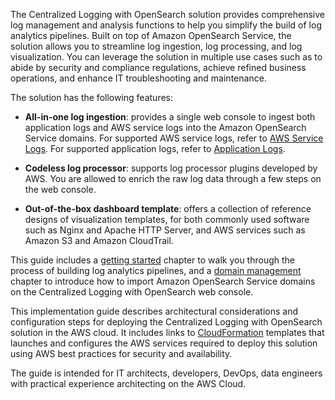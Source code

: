 The Centralized Logging with OpenSearch solution provides comprehensive log management and analysis functions to help you simplify the build of log analytics pipelines. Built on top of Amazon OpenSearch Service, the solution allows you to streamline log ingestion, log processing, and log visualization. You can leverage the solution in multiple use cases such as to abide by security and compliance regulations, achieve refined business operations, and enhance IT troubleshooting and maintenance.

The solution has the following features:

- **All-in-one log ingestion**: provides a single web console to ingest both application logs and AWS service logs into the Amazon OpenSearch Service domains. For supported AWS service logs, refer to [AWS Service Logs](implementation-guide/aws-services/index.md). For supported application logs, refer to [Application Logs](implementation-guide/applications/index.md).

- **Codeless log processor**: supports log processor plugins developed by AWS. You are allowed to enrich the raw log data through a few steps on the web console.

- **Out-of-the-box dashboard template**: offers a collection of reference designs of visualization templates, for both commonly used software such as Nginx and Apache HTTP Server, and AWS services such as Amazon S3 and Amazon CloudTrail.

This guide includes a [getting started](implementation-guide/getting-started/index.md) chapter to walk you through the process of building log analytics pipelines, and a [domain management](implementation-guide/domains/index.md) chapter to introduce how to import Amazon OpenSearch Service domains on the Centralized Logging with OpenSearch web console.

This implementation guide describes architectural considerations and configuration steps for deploying the Centralized Logging with OpenSearch solution in the AWS cloud. It includes links to [CloudFormation][cloudformation] templates that launches and configures the AWS services required to deploy this solution using AWS best practices for security and availability.

The guide is intended for IT architects, developers, DevOps, data engineers with practical experience architecting on the AWS Cloud.

[cloudformation]: https://aws.amazon.com/en/cloudformation/